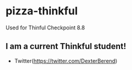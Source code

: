 # pizza-thinkful
Used for Thinful Checkpoint 8.8

## I am a current Thinkful student!
* Twitter(https://twitter.com/DexterBerend) 
